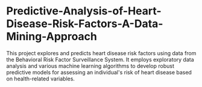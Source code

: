 # Predictive-Analysis-of-Heart-Disease-Risk-Factors-A-Data-Mining-Approach
This project explores and predicts heart disease risk factors using data from the Behavioral Risk Factor Surveillance System. It employs exploratory data analysis and various machine learning algorithms to develop robust predictive models for assessing an individual's risk of heart disease based on health-related variables.
